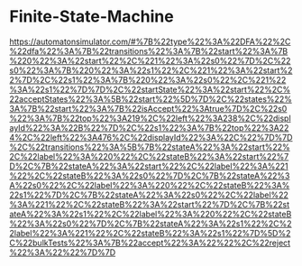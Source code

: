 # Finite-State-Machine
https://automatonsimulator.com/#%7B%22type%22%3A%22DFA%22%2C%22dfa%22%3A%7B%22transitions%22%3A%7B%22start%22%3A%7B%220%22%3A%22start%22%2C%221%22%3A%22s0%22%7D%2C%22s0%22%3A%7B%220%22%3A%22s1%22%2C%221%22%3A%22start%22%7D%2C%22s1%22%3A%7B%220%22%3A%22s0%22%2C%221%22%3A%22s1%22%7D%7D%2C%22startState%22%3A%22start%22%2C%22acceptStates%22%3A%5B%22start%22%5D%7D%2C%22states%22%3A%7B%22start%22%3A%7B%22isAccept%22%3Atrue%7D%2C%22s0%22%3A%7B%22top%22%3A219%2C%22left%22%3A238%2C%22displayId%22%3A%22B%22%7D%2C%22s1%22%3A%7B%22top%22%3A224%2C%22left%22%3A476%2C%22displayId%22%3A%22C%22%7D%7D%2C%22transitions%22%3A%5B%7B%22stateA%22%3A%22start%22%2C%22label%22%3A%220%22%2C%22stateB%22%3A%22start%22%7D%2C%7B%22stateA%22%3A%22start%22%2C%22label%22%3A%221%22%2C%22stateB%22%3A%22s0%22%7D%2C%7B%22stateA%22%3A%22s0%22%2C%22label%22%3A%220%22%2C%22stateB%22%3A%22s1%22%7D%2C%7B%22stateA%22%3A%22s0%22%2C%22label%22%3A%221%22%2C%22stateB%22%3A%22start%22%7D%2C%7B%22stateA%22%3A%22s1%22%2C%22label%22%3A%220%22%2C%22stateB%22%3A%22s0%22%7D%2C%7B%22stateA%22%3A%22s1%22%2C%22label%22%3A%221%22%2C%22stateB%22%3A%22s1%22%7D%5D%2C%22bulkTests%22%3A%7B%22accept%22%3A%22%22%2C%22reject%22%3A%22%22%7D%7D
